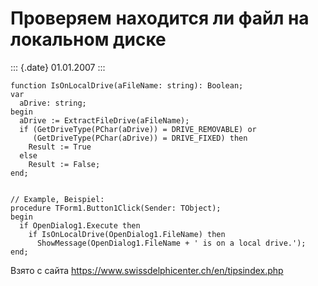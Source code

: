 Проверяем находится ли файл на локальном диске
==============================================

::: {.date}
01.01.2007
:::

    function IsOnLocalDrive(aFileName: string): Boolean;
    var
      aDrive: string;
    begin
      aDrive := ExtractFileDrive(aFileName);
      if (GetDriveType(PChar(aDrive)) = DRIVE_REMOVABLE) or
         (GetDriveType(PChar(aDrive)) = DRIVE_FIXED) then
        Result := True
      else
        Result := False;
    end;
     
     
    // Example, Beispiel:
    procedure TForm1.Button1Click(Sender: TObject);
    begin
      if OpenDialog1.Execute then
        if IsOnLocalDrive(OpenDialog1.FileName) then
          ShowMessage(OpenDialog1.FileName + ' is on a local drive.');
    end;

Взято с сайта <https://www.swissdelphicenter.ch/en/tipsindex.php>
